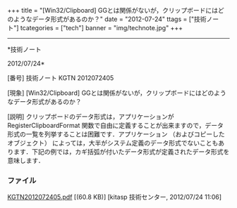﻿+++
title = "[Win32/Clipboard] GGとは関係がないが，クリップボードにはどのようなデータ形式があるのか？"
date = "2012-07-24"
ttags = ["技術ノート"]
tcategories = ["tech"]
banner = "img/technote.jpg"
+++

-----------------------------------------------------------------------------------------------------------------------------

*技術ノート

2012/07/24*


[番号]
技術ノート KGTN 2012072405

[現象]
[Win32/Clipboard]
GGとは関係がないが，クリップボードにはどのようなデータ形式があるのか？

[説明]
クリップボードのデータ形式は，アプリケーションが RegisterClipboardFormat
関数で自由に定義することが出来ますので，データ形式の一覧を列挙することは困難です．アプリケーション
（およびコピーしたオブジェクト）
によっては，大半がシステム定義のデータ形式でないこともあります．下記の例では，カギ括弧が付いたデータ形式が定義されたデータ形式を意味します．


### ファイル

 
 


[KGTN2012072405.pdf](http://techreport.kitasp.net/attachments/download/957/KGTN2012072405.pdf)
 [(60.8 KB)] [kitasp 技術センター, 2012/07/24
11:06]


 


 

